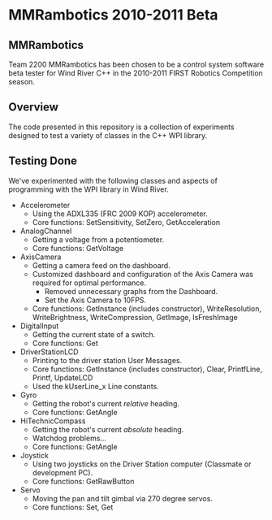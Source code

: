 MMRambotics 2010-2011 Beta 
==========================

MMRambotics
-----------

Team 2200 MMRambotics has been chosen to be a control system software beta 
tester for Wind River C++ in the 2010-2011 FIRST Robotics Competition season.

Overview
--------

The code presented in this repository is a collection of experiments designed to
test a variety of classes in the C++ WPI library.

Testing Done
------------

We've experimented with the following classes and aspects of programming with 
the WPI library in Wind River.

- Accelerometer
	- Using the ADXL335 (FRC 2009 KOP) accelerometer.
	- Core functions: SetSensitivity, SetZero, GetAcceleration
- AnalogChannel
	- Getting a voltage from a potentiometer.
	- Core functions: GetVoltage
- AxisCamera
	- Getting a camera feed on the dashboard.
	- Customized dashboard and configuration of the Axis Camera was required for
	 optimal performance.
		- Removed unnecessary graphs from the Dashboard.
		- Set the Axis Camera to 10FPS.
	- Core functions: GetInstance (includes constructor), WriteResolution, 
	 WriteBrightness, WriteCompression, GetImage, IsFreshImage
- DigitalInput
	- Getting the current state of a switch.
	- Core functions: Get
- DriverStationLCD
	- Printing to the driver station User Messages.
	- Core functions: GetInstance (includes constructor), Clear, PrintfLine, 
	 Printf, UpdateLCD
	- Used the kUserLine_x Line constants. 
- Gyro
	- Getting the robot's current _relative_ heading.
	- Core functions: GetAngle
- HiTechnicCompass
	- Getting the robot's current _absolute_ heading.
	- Watchdog problems...
	- Core functions: GetAngle
- Joystick
	- Using two joysticks on the Driver Station computer (Classmate or development
	 PC).
	- Core functions: GetRawButton
- Servo
	- Moving the pan and tilt gimbal via 270 degree servos.
	- Core functions: Set, Get

